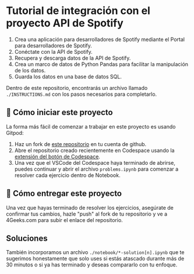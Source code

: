 <!-- hide -->
# Tutorial de integración con el proyecto API de Spotify
<!-- endhide -->

1. Crea una aplicación para desarrolladores de Spotify mediante el Portal para desarrolladores de Spotify. 
2. Conéctate con la API de Spotify.
3. Recupera y descarga datos de la API de Spotify.
4. Crea un marco de datos de Python Pandas para facilitar la manipulación de los datos.
5. Guarda los datos en una base de datos SQL.

Dentro de este repositorio, encontrarás un archivo llamado `./INSTRUCTIONS.md` con los pasos necesarios para completarlo.

## 🌱  Cómo iniciar este proyecto

La forma más fácil de comenzar a trabajar en este proyecto es usando Gitpod:

1. Haz un fork de [este repositorio](https://github.com/breatheco-de/calculus-and-algebra-problems-with-python) en tu cuenta de github.
2. Abre el repositorio creado recientemente en Codespace usando la [extensión del botón de Codespace](https://docs.github.com/en/codespaces/developing-in-codespaces/creating-a-codespace-for-a-repository#creating-a-codespace-for-a-repository).
3. Una vez que el VSCode del Codespace haya terminado de abrirse, puedes continuar y abrir el archivo `problems.ipynb` para comenzar a resolver cada ejercicio dentro de Notebook.

## 🚛 Cómo entregar este proyecto

Una vez que hayas terminado de resolver los ejercicios, asegúrate de confirmar tus cambios, hazle "push" al fork de tu repositorio y ve a 4Geeks.com para subir el enlace del repositorio.

## Soluciones

También incorporamos un archivo `./notebook/*-solution[n].ipynb` que te sugerimos honestamente que solo uses si estás atascado durante más de 30 minutos o si ya has terminado y deseas compararlo con tu enfoque.